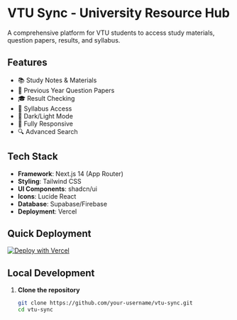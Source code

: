 # VTU Sync - University Resource Hub

A comprehensive platform for VTU students to access study materials, question papers, results, and syllabus.

## Features

- 📚 Study Notes & Materials
- 📝 Previous Year Question Papers
- 🎓 Result Checking
- 📖 Syllabus Access
- 🎨 Dark/Light Mode
- 📱 Fully Responsive
- 🔍 Advanced Search

## Tech Stack

- **Framework**: Next.js 14 (App Router)
- **Styling**: Tailwind CSS
- **UI Components**: shadcn/ui
- **Icons**: Lucide React
- **Database**: Supabase/Firebase
- **Deployment**: Vercel

## Quick Deployment

[![Deploy with Vercel](https://vercel.com/button)](https://vercel.com/new/clone?repository-url=https://github.com/your-username/vtu-sync)

## Local Development

1. **Clone the repository**
   ```bash
   git clone https://github.com/your-username/vtu-sync.git
   cd vtu-sync